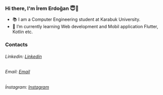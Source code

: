 ### Hi there, I'm İrem Erdoğan 😇👋

- 📚 I am a Computer Engineering student at Karabuk University. 
- 🌱 I’m currently learning Web development and Mobil application Flutter, Kotlin etc. 

<!---
👯 I’m looking to collaborate on ...
🔭 I’m currently working on ...
--->
### Contacts

###### Linkedin: [Linkedin](https://www.linkedin.com/in/irem-erdo%C4%9Fan-5a9354169/)
###### Email: [Email](irmerdgn06@gmail.com)
###### İnstagram: [Instagram](https://www.instagram.com/yazilimci1kadin/)
